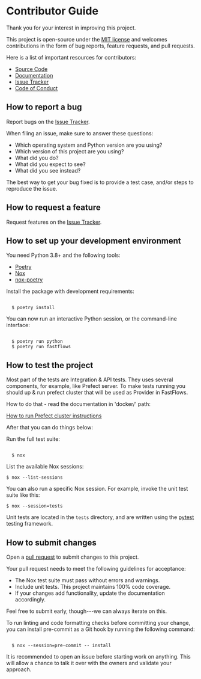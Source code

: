 # Contributor Guide

Thank you for your interest in improving this project.

This project is open-source under the [MIT license](https://opensource.org/licenses/MIT) and welcomes contributions in the form of bug reports, feature requests, and pull requests.

Here is a list of important resources for contributors:

- [Source Code](https://github.com/geobeyond/fastflows)
- [Documentation](https://fastflows.readthedocs.io/)
- [Issue Tracker](https://github.com/geobeyond/fastflows/issues)
- [Code of Conduct](CODE_OF_CONDUCT.md)

## How to report a bug

Report bugs on the [Issue
Tracker](https://github.com/geobeyond/fastflows/issues).

When filing an issue, make sure to answer these questions:

- Which operating system and Python version are you using?
- Which version of this project are you using?
- What did you do?
- What did you expect to see?
- What did you see instead?

The best way to get your bug fixed is to provide a test case, and/or
steps to reproduce the issue.

## How to request a feature

Request features on the [Issue
Tracker](https://github.com/geobeyond/fastflows/issues).

## How to set up your development environment

You need Python 3.8+ and the following tools:

- [Poetry](https://python-poetry.org/)
- [Nox](https://nox.thea.codes/)
- [nox-poetry](https://nox-poetry.readthedocs.io/)

Install the package with development requirements:

```console

  $ poetry install

```

You can now run an interactive Python session, or the command-line
interface:

```console

  $ poetry run python
  $ poetry run fastflows

```

## How to test the project

Most part of the tests are Integration & API tests. They uses several components, for example, like Prefect server. To make tests running you should up & run prefect cluster that will be used as Provider in FastFlows.

How to do that - read the documentation in 'docker/' path:

[How to run Prefect cluster instructions](docker/README.md)

After that you can do things below:

Run the full test suite:

```console

  $ nox

```

List the available Nox sessions:

```console
$ nox --list-sessions
```

You can also run a specific Nox session. For example, invoke the unit
test suite like this:

```console
$ nox --session=tests
```

Unit tests are located in the `tests` directory, and are written using
the [pytest](https://pytest.readthedocs.io/) testing framework.

## How to submit changes

Open a [pull request](https://github.com/geobeyond/fastflows/pulls)
to submit changes to this project.

Your pull request needs to meet the following guidelines for acceptance:

- The Nox test suite must pass without errors and warnings.
- Include unit tests. This project maintains 100% code coverage.
- If your changes add functionality, update the documentation
  accordingly.

Feel free to submit early, though---we can always iterate on this.

To run linting and code formatting checks before committing your change,
you can install pre-commit as a Git hook by running the following
command:

```console

  $ nox --session=pre-commit -- install

```

It is recommended to open an issue before starting work on anything.
This will allow a chance to talk it over with the owners and validate
your approach.
